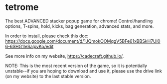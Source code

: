 # tetrome
The best ADVANCED stacker popup game for chrome! Control/handling options, T-spins, hold, kicks, bag generation, advanced stats, and more.

In order to install, please check this doc: https://docs.google.com/document/d/1JQmokOOMqgV5BFe61xBBSkH7UI06-6SHG1IeSalpvKo/edit

See more info on my website, https://cadecraft.github.io/.

NOTE: This is the most recent version of the game, so it is potentially unstable--if you are hoping to download and use it, please use the drive link (on my website) to the last stable version.
